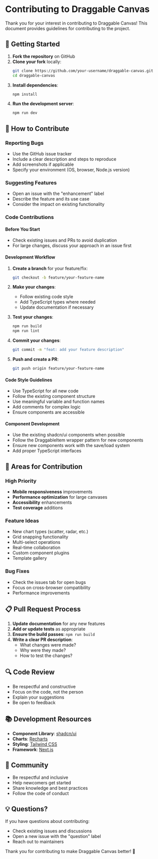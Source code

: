# Contributing to Draggable Canvas

Thank you for your interest in contributing to Draggable Canvas! This document provides guidelines for contributing to the project.

## 🚀 Getting Started

1. **Fork the repository** on GitHub
2. **Clone your fork** locally:
   ```bash
   git clone https://github.com/your-username/draggable-canvas.git
   cd draggable-canvas
   ```
3. **Install dependencies**:
   ```bash
   npm install
   ```
4. **Run the development server**:
   ```bash
   npm run dev
   ```

## 📝 How to Contribute

### Reporting Bugs
- Use the GitHub issue tracker
- Include a clear description and steps to reproduce
- Add screenshots if applicable
- Specify your environment (OS, browser, Node.js version)

### Suggesting Features
- Open an issue with the "enhancement" label
- Describe the feature and its use case
- Consider the impact on existing functionality

### Code Contributions

#### Before You Start
- Check existing issues and PRs to avoid duplication
- For large changes, discuss your approach in an issue first

#### Development Workflow
1. **Create a branch** for your feature/fix:
   ```bash
   git checkout -b feature/your-feature-name
   ```

2. **Make your changes**:
   - Follow existing code style
   - Add TypeScript types where needed
   - Update documentation if necessary

3. **Test your changes**:
   ```bash
   npm run build
   npm run lint
   ```

4. **Commit your changes**:
   ```bash
   git commit -m "feat: add your feature description"
   ```

5. **Push and create a PR**:
   ```bash
   git push origin feature/your-feature-name
   ```

#### Code Style Guidelines
- Use TypeScript for all new code
- Follow the existing component structure
- Use meaningful variable and function names
- Add comments for complex logic
- Ensure components are accessible

#### Component Development
- Use the existing shadcn/ui components when possible
- Follow the DraggableItem wrapper pattern for new components
- Ensure new components work with the save/load system
- Add proper TypeScript interfaces

## 🎯 Areas for Contribution

### High Priority
- **Mobile responsiveness** improvements
- **Performance optimization** for large canvases
- **Accessibility** enhancements
- **Test coverage** additions

### Feature Ideas
- New chart types (scatter, radar, etc.)
- Grid snapping functionality
- Multi-select operations
- Real-time collaboration
- Custom component plugins
- Template gallery

### Bug Fixes
- Check the issues tab for open bugs
- Focus on cross-browser compatibility
- Performance improvements

## 📋 Pull Request Process

1. **Update documentation** for any new features
2. **Add or update tests** as appropriate
3. **Ensure the build passes**: `npm run build`
4. **Write a clear PR description**:
   - What changes were made?
   - Why were they made?
   - How to test the changes?

## 🔍 Code Review

- Be respectful and constructive
- Focus on the code, not the person
- Explain your suggestions
- Be open to feedback

## 📚 Development Resources

- **Component Library**: [shadcn/ui](https://ui.shadcn.com/)
- **Charts**: [Recharts](https://recharts.org/)
- **Styling**: [Tailwind CSS](https://tailwindcss.com/)
- **Framework**: [Next.js](https://nextjs.org/)

## 🤝 Community

- Be respectful and inclusive
- Help newcomers get started
- Share knowledge and best practices
- Follow the code of conduct

## 💡 Questions?

If you have questions about contributing:
- Check existing issues and discussions
- Open a new issue with the "question" label
- Reach out to maintainers

Thank you for contributing to make Draggable Canvas better! 🎉 